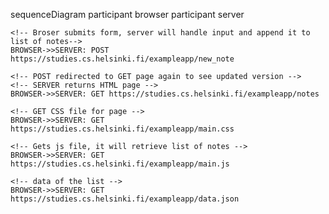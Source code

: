 sequenceDiagram
	participant browser
	participant server

	<!-- Broser submits form, server will handle input and append it to list of notes-->
	BROWSER->>SERVER: POST https://studies.cs.helsinki.fi/exampleapp/new_note

	<!-- POST redirected to GET page again to see updated version -->
	<!-- SERVER returns HTML page -->
	BROWSER->>SERVER: GET https://studies.cs.helsinki.fi/exampleapp/notes 

	<!-- GET CSS file for page -->
	BROWSER->>SERVER: GET https://studies.cs.helsinki.fi/exampleapp/main.css

	<!-- Gets js file, it will retrieve list of notes -->
	BROWSER->>SERVER: GET https://studies.cs.helsinki.fi/exampleapp/main.js

	<!-- data of the list -->
	BROWSER->>SERVER: GET https://studies.cs.helsinki.fi/exampleapp/data.json